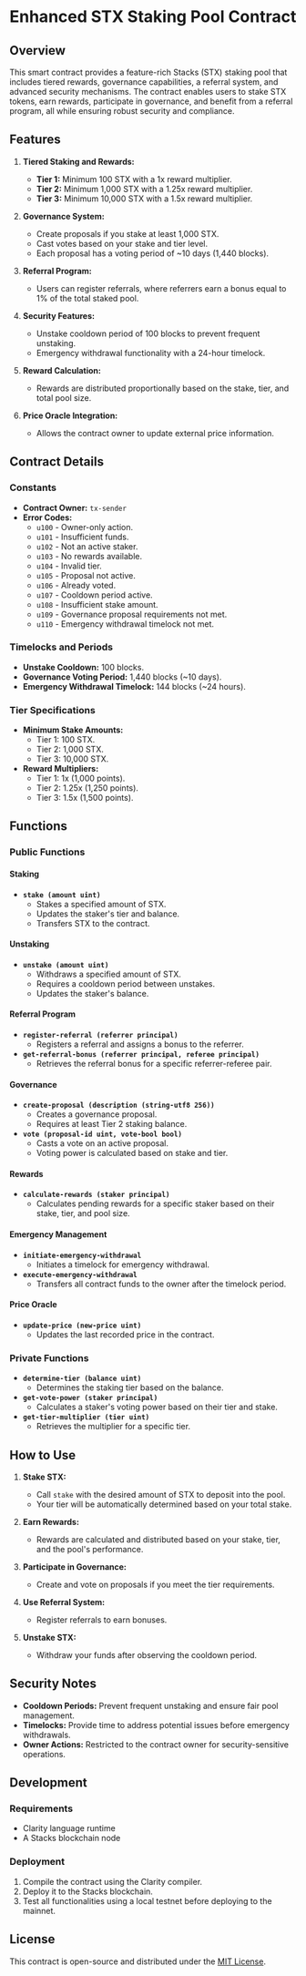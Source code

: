 # Enhanced STX Staking Pool Contract

## Overview
This smart contract provides a feature-rich Stacks (STX) staking pool that includes tiered rewards, governance capabilities, a referral system, and advanced security mechanisms. The contract enables users to stake STX tokens, earn rewards, participate in governance, and benefit from a referral program, all while ensuring robust security and compliance.

## Features

1. **Tiered Staking and Rewards:**
   - **Tier 1:** Minimum 100 STX with a 1x reward multiplier.
   - **Tier 2:** Minimum 1,000 STX with a 1.25x reward multiplier.
   - **Tier 3:** Minimum 10,000 STX with a 1.5x reward multiplier.

2. **Governance System:**
   - Create proposals if you stake at least 1,000 STX.
   - Cast votes based on your stake and tier level.
   - Each proposal has a voting period of ~10 days (1,440 blocks).

3. **Referral Program:**
   - Users can register referrals, where referrers earn a bonus equal to 1% of the total staked pool.

4. **Security Features:**
   - Unstake cooldown period of 100 blocks to prevent frequent unstaking.
   - Emergency withdrawal functionality with a 24-hour timelock.

5. **Reward Calculation:**
   - Rewards are distributed proportionally based on the stake, tier, and total pool size.

6. **Price Oracle Integration:**
   - Allows the contract owner to update external price information.

## Contract Details

### Constants
- **Contract Owner:** `tx-sender`
- **Error Codes:**
  - `u100` - Owner-only action.
  - `u101` - Insufficient funds.
  - `u102` - Not an active staker.
  - `u103` - No rewards available.
  - `u104` - Invalid tier.
  - `u105` - Proposal not active.
  - `u106` - Already voted.
  - `u107` - Cooldown period active.
  - `u108` - Insufficient stake amount.
  - `u109` - Governance proposal requirements not met.
  - `u110` - Emergency withdrawal timelock not met.

### Timelocks and Periods
- **Unstake Cooldown:** 100 blocks.
- **Governance Voting Period:** 1,440 blocks (~10 days).
- **Emergency Withdrawal Timelock:** 144 blocks (~24 hours).

### Tier Specifications
- **Minimum Stake Amounts:**
  - Tier 1: 100 STX.
  - Tier 2: 1,000 STX.
  - Tier 3: 10,000 STX.
- **Reward Multipliers:**
  - Tier 1: 1x (1,000 points).
  - Tier 2: 1.25x (1,250 points).
  - Tier 3: 1.5x (1,500 points).

## Functions

### Public Functions

#### Staking
- **`stake (amount uint)`**
  - Stakes a specified amount of STX.
  - Updates the staker's tier and balance.
  - Transfers STX to the contract.

#### Unstaking
- **`unstake (amount uint)`**
  - Withdraws a specified amount of STX.
  - Requires a cooldown period between unstakes.
  - Updates the staker's balance.

#### Referral Program
- **`register-referral (referrer principal)`**
  - Registers a referral and assigns a bonus to the referrer.
- **`get-referral-bonus (referrer principal, referee principal)`**
  - Retrieves the referral bonus for a specific referrer-referee pair.

#### Governance
- **`create-proposal (description (string-utf8 256))`**
  - Creates a governance proposal.
  - Requires at least Tier 2 staking balance.
- **`vote (proposal-id uint, vote-bool bool)`**
  - Casts a vote on an active proposal.
  - Voting power is calculated based on stake and tier.

#### Rewards
- **`calculate-rewards (staker principal)`**
  - Calculates pending rewards for a specific staker based on their stake, tier, and pool size.

#### Emergency Management
- **`initiate-emergency-withdrawal`**
  - Initiates a timelock for emergency withdrawal.
- **`execute-emergency-withdrawal`**
  - Transfers all contract funds to the owner after the timelock period.

#### Price Oracle
- **`update-price (new-price uint)`**
  - Updates the last recorded price in the contract.

### Private Functions
- **`determine-tier (balance uint)`**
  - Determines the staking tier based on the balance.
- **`get-vote-power (staker principal)`**
  - Calculates a staker's voting power based on their tier and stake.
- **`get-tier-multiplier (tier uint)`**
  - Retrieves the multiplier for a specific tier.

## How to Use

1. **Stake STX:**
   - Call `stake` with the desired amount of STX to deposit into the pool.
   - Your tier will be automatically determined based on your total stake.

2. **Earn Rewards:**
   - Rewards are calculated and distributed based on your stake, tier, and the pool's performance.

3. **Participate in Governance:**
   - Create and vote on proposals if you meet the tier requirements.

4. **Use Referral System:**
   - Register referrals to earn bonuses.

5. **Unstake STX:**
   - Withdraw your funds after observing the cooldown period.

## Security Notes
- **Cooldown Periods:** Prevent frequent unstaking and ensure fair pool management.
- **Timelocks:** Provide time to address potential issues before emergency withdrawals.
- **Owner Actions:** Restricted to the contract owner for security-sensitive operations.

## Development
### Requirements
- Clarity language runtime
- A Stacks blockchain node

### Deployment
1. Compile the contract using the Clarity compiler.
2. Deploy it to the Stacks blockchain.
3. Test all functionalities using a local testnet before deploying to the mainnet.

## License
This contract is open-source and distributed under the [MIT License](LICENSE).

